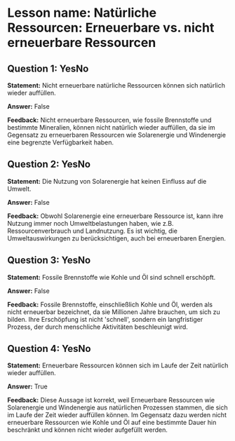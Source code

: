# Lesson name: Natürliche Ressourcen: Erneuerbare vs. nicht erneuerbare Ressourcen

## Question 1: YesNo

**Statement:** Nicht erneuerbare natürliche Ressourcen können sich natürlich wieder auffüllen.

**Answer:** False

**Feedback:**
Nicht erneuerbare Ressourcen, wie fossile Brennstoffe und bestimmte Mineralien, können nicht natürlich wieder auffüllen, da sie im Gegensatz zu erneuerbaren Ressourcen wie Solarenergie und Windenergie eine begrenzte Verfügbarkeit haben.


## Question 2: YesNo

**Statement:** Die Nutzung von Solarenergie hat keinen Einfluss auf die Umwelt.

**Answer:** False

**Feedback:**
Obwohl Solarenergie eine erneuerbare Ressource ist, kann ihre Nutzung immer noch Umweltbelastungen haben, wie z.B. Ressourcenverbrauch und Landnutzung. Es ist wichtig, die Umweltauswirkungen zu berücksichtigen, auch bei erneuerbaren Energien.


## Question 3: YesNo

**Statement:** Fossile Brennstoffe wie Kohle und Öl sind schnell erschöpft.

**Answer:** False

**Feedback:**
Fossile Brennstoffe, einschließlich Kohle und Öl, werden als nicht erneuerbar bezeichnet, da sie Millionen Jahre brauchen, um sich zu bilden. Ihre Erschöpfung ist nicht 'schnell', sondern ein langfristiger Prozess, der durch menschliche Aktivitäten beschleunigt wird.


## Question 4: YesNo

**Statement:** Erneuerbare Ressourcen können sich im Laufe der Zeit natürlich wieder auffüllen.

**Answer:** True

**Feedback:**
Diese Aussage ist korrekt, weil Erneuerbare Ressourcen wie Solarenergie und Windenergie aus natürlichen Prozessen stammen, die sich im Laufe der Zeit wieder auffüllen können. Im Gegensatz dazu werden nicht erneuerbare Ressourcen wie Kohle und Öl auf eine bestimmte Dauer hin beschränkt und können nicht wieder aufgefüllt werden.

